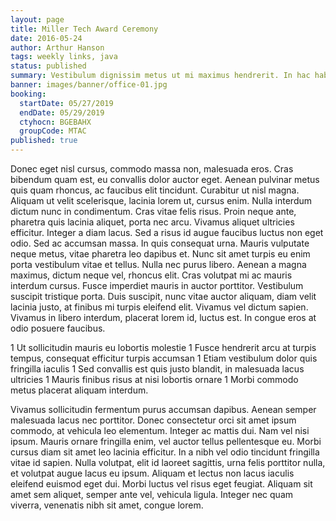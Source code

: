 ```yaml
---
layout: page
title: Miller Tech Award Ceremony
date: 2016-05-24
author: Arthur Hanson
tags: weekly links, java
status: published
summary: Vestibulum dignissim metus ut mi maximus hendrerit. In hac habitasse.
banner: images/banner/office-01.jpg
booking:
  startDate: 05/27/2019
  endDate: 05/29/2019
  ctyhocn: BGEBAHX
  groupCode: MTAC
published: true
---
```

Donec eget nisl cursus, commodo massa non, malesuada eros. Cras bibendum quam est, eu convallis dolor auctor eget. Aenean pulvinar metus quis quam rhoncus, ac faucibus elit tincidunt. Curabitur ut nisl magna. Aliquam ut velit scelerisque, lacinia lorem ut, cursus enim. Nulla interdum dictum nunc in condimentum. Cras vitae felis risus. Proin neque ante, pharetra quis lacinia aliquet, porta nec arcu. Vivamus aliquet ultricies efficitur. Integer a diam lacus. Sed a risus id augue faucibus luctus non eget odio. Sed ac accumsan massa. In quis consequat urna. Mauris vulputate neque metus, vitae pharetra leo dapibus et. Nunc sit amet turpis eu enim porta vestibulum vitae et tellus. Nulla nec purus libero.
Aenean a magna maximus, dictum neque vel, rhoncus elit. Cras volutpat mi ac mauris interdum cursus. Fusce imperdiet mauris in auctor porttitor. Vestibulum suscipit tristique porta. Duis suscipit, nunc vitae auctor aliquam, diam velit lacinia justo, at finibus mi turpis eleifend elit. Vivamus vel dictum sapien. Vivamus in libero interdum, placerat lorem id, luctus est. In congue eros at odio posuere faucibus.

1 Ut sollicitudin mauris eu lobortis molestie
1 Fusce hendrerit arcu at turpis tempus, consequat efficitur turpis accumsan
1 Etiam vestibulum dolor quis fringilla iaculis
1 Sed convallis est quis justo blandit, in malesuada lacus ultricies
1 Mauris finibus risus at nisi lobortis ornare
1 Morbi commodo metus placerat aliquam interdum.

Vivamus sollicitudin fermentum purus accumsan dapibus. Aenean semper malesuada lacus nec porttitor. Donec consectetur orci sit amet ipsum commodo, at vehicula leo elementum. Integer ac mattis dui. Nam vel nisi ipsum. Mauris ornare fringilla enim, vel auctor tellus pellentesque eu. Morbi cursus diam sit amet leo lacinia efficitur. In a nibh vel odio tincidunt fringilla vitae id sapien. Nulla volutpat, elit id laoreet sagittis, urna felis porttitor nulla, et volutpat augue lacus eu ipsum. Aliquam et lectus non lacus iaculis eleifend euismod eget dui. Morbi luctus vel risus eget feugiat. Aliquam sit amet sem aliquet, semper ante vel, vehicula ligula. Integer nec quam viverra, venenatis nibh sit amet, congue lorem.
